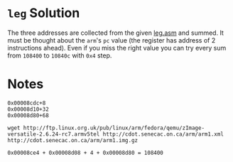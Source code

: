 # `leg` Solution

The three addresses are collected from the given [leg.asm](leg.asm) and summed. It must be thought about the `arm`'s `pc` value (the register has address of 2 instructions ahead). Even if you miss the right value you can try every sum from  `108400` to `10840c` with `0x4` step.

# Notes

    0x00008cdc+8
    0x00008d10+32
    0x00008d80+68

    wget http://ftp.linux.org.uk/pub/linux/arm/fedora/qemu/zImage-versatile-2.6.24-rc7.armv5tel http://cdot.senecac.on.ca/arm/arm1.xml http://cdot.senecac.on.ca/arm/arm1.img.gz

    0x00008ce4 + 0x00008d08 + 4 + 0x00008d80 = 108400


